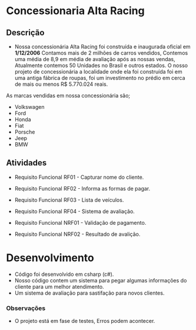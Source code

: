 # Concessionaria Alta Racing


## Descrição

- Nossa concessionária Alta Racing foi construída e inaugurada oficial em __1/12/2006__ Contamos mais de 2 milhões de carros vendidos, Contemos uma média de 8,9 em média de avaliação após as nossas vendas, Atualmente contemos 50 Unidades no Brasil e outros estados. O nosso projeto de concessionária a localidade onde ela foi construída foi em uma antiga fábrica de roupas, foi um investimento no prédio em cerca de mais ou menos R$ 5.770.024 reais.


 As marcas vendidas em nossa concessionária são;

- Volkswagen
- Ford
- Honda
- Fiat
- Porsche
- Jeep
- BMW


## Atividades

- Requisito Funcional RF01 - Capturar nome do cliente.
- Requisito Funcional RF02 - Informa as formas de pagar.
- Requisito Funcional RF03 - Lista de veículos.
- Requisito Funcional RF04 - Sistema de avaliação.

- Requisito Funcional NRF01 - Validação de pagamento.
- Requisito Funcional NRF02 - Resultado de avalição. 

# Desenvolvimento

-   Código foi desenvolvido em csharp (c#).
-   Nosso código contem um sistema para pegar algumas informações do cliente para um melhor atendimento.
-   Um sistema de avaliação para sastifação para novos clientes.

  ### Observações

 - O projeto está em fase de testes, Erros podem acontecer.
